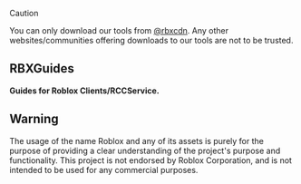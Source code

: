 > [!CAUTION]
> You can only download our tools from [@rbxcdn](https://github.com/rbxcdn). Any other websites/communities offering downloads to our tools are not to be trusted.
## RBXGuides
**Guides for Roblox Clients/RCCService.**

## Warning
The usage of the name Roblox and any of its assets is purely for the purpose of providing a clear understanding of the project's purpose and functionality. This project is not endorsed by Roblox Corporation, and is not intended to be used for any commercial purposes.
